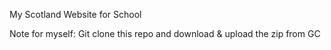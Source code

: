 My Scotland Website for School

Note for myself: 
    Git clone this repo and download & upload the zip from GC
